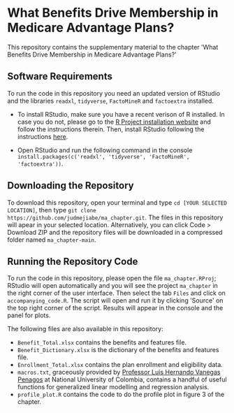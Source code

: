 # What Benefits Drive Membership in Medicare Advantage Plans?

This repository contains the supplementary material to the chapter 'What Benefits Drive Membership in Medicare Advantage Plans?' 

## Software Requirements

To run the code in this repository you need an updated version of RStudio and the libraries ```readxl```, ```tidyverse```, ```FactoMineR``` and ```factoextra``` installed. 

- To install RStudio, make sure you have a recent verison of R installed. In case you do not, please go to the [R Project installation website](https://www.r-project.org) and follow the instructions therein. Then, install RStudio following the instructions [here](https://posit.co/downloads/).

- Open RStudio and run the following command in the console ```install.packages(c('readxl', 'tidyverse', 'FactoMineR', 'factoextra'))```.

## Downloading the Repository

To download this repository, open your terminal and type `cd [YOUR SELECTED LOCATION]`, then type ```git clone https://github.com/judmejiabe/ma_chapter.git```. The files in this repository will apear in your selected location. Alternatively, you can click Code > Download ZIP and the repository files will be downloaded in a compressed folder named ```ma_chapter-main```.

## Running the Repository Code

To run the code in this repository, please open the file ```ma_chapter.RProj```; RStudio will open automatically and you will see the project ```ma_chapter``` in the right corner of the user interface. Then select the tab ```Files``` and click on ```accompanying_code.R```. The script will open and run it by clicking 'Source' on the top right corner of the script. Results will appear in the console and the panel for plots. 

The following files are also available in this repository:

- ```Benefit_Total.xlsx``` contains the benefits and features file.
- ```Benefit_Dictionary.xlsx``` is the dictionary of the benefits and features file.
- ```Enrollment_Total.xlsx``` contains the plan enrollment and eligibility data.
- ```macros.txt```, graceously provided by [Professor Luis Hernando Vanegas Penagos](http://www.hermes.unal.edu.co/pages/Docentes/Docente.jsf?u=lhvanegasp) at National University of Colombia, contains a handful of useful functions for generalized linear modelling and regression analysis.
- ```profile_plot.R``` contains the code to do the profile plot in figure 3 of the chapter.
